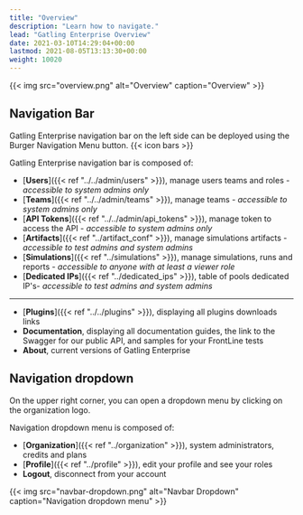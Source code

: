 ```yaml
---
title: "Overview"
description: "Learn how to navigate."
lead: "Gatling Enterprise Overview"
date: 2021-03-10T14:29:04+00:00
lastmod: 2021-08-05T13:13:30+00:00
weight: 10020
---
```


{{< img src="overview.png" alt="Overview" caption="Overview" >}}

## Navigation Bar

Gatling Enterprise navigation bar on the left side can be deployed using the Burger Navigation Menu button. {{< icon bars >}}

Gatling Enterprise navigation bar is composed of:

- [**Users**]({{< ref "../../admin/users" >}}), manage users teams and roles - *accessible to system admins only*
- [**Teams**]({{< ref "../../admin/teams" >}}), manage teams - *accessible to system admins only*
- [**API Tokens**]({{< ref "../../admin/api_tokens" >}}), manage token to access the API - *accessible to system admins only*
- [**Artifacts**]({{< ref "../artifact_conf" >}}), manage simulations artifacts - *accessible to test admins and system admins*
- [**Simulations**]({{< ref "../simulations" >}}), manage simulations, runs and reports - *accessible to anyone with at least a viewer role*
- [**Dedicated IPs**]({{< ref "../dedicated_ips" >}}), table of pools dedicated IP's- *accessible to test admins and system admins* 
---
- [**Plugins**]({{< ref "../../plugins" >}}), displaying all plugins downloads links
- **Documentation**, displaying all documentation guides, the link to the Swagger for our public API, and samples for your FrontLine tests
- **About**, current versions of Gatling Enterprise

## Navigation dropdown

On the upper right corner, you can open a dropdown menu by clicking on the organization logo.

Navigation dropdown menu is composed of:
- [**Organization**]({{< ref "../organization" >}}), system administrators, credits and plans 
- [**Profile**]({{< ref "../profile" >}}), edit your profile and see your roles
- **Logout**, disconnect from your account

{{< img src="navbar-dropdown.png" alt="Navbar Dropdown" caption="Navigation dropdown menu" >}}

